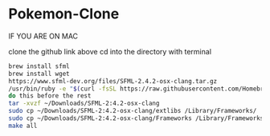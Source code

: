 # Pokemon-Clone

IF YOU ARE ON MAC

clone the github link above
cd into the directory with terminal

``` bash
brew install sfml
brew install wget
https://www.sfml-dev.org/files/SFML-2.4.2-osx-clang.tar.gz
/usr/bin/ruby -e "$(curl -fsSL https://raw.githubusercontent.com/Homebrew/install/master/install)"
do this before the rest
tar -xvzf ~/Downloads/SFML-2:4.2-osx-clang
sudo cp ~/Downloads/SFML-2:4.2-osx-clang/extlibs /Library/Frameworks/
sudo cp ~/Downloads/SFML-2:4.2-osx-clang/Frameworks /Library/Frameworks/
make all
```
